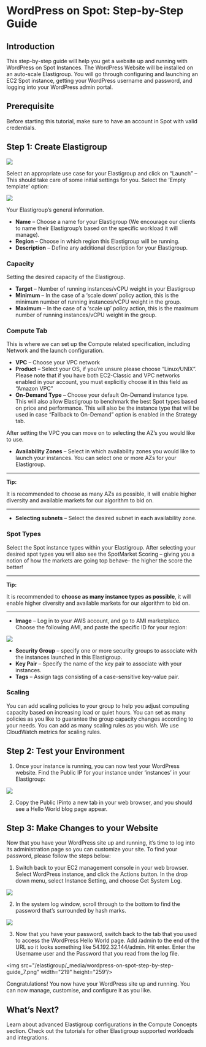 # WordPress on Spot: Step-by-Step Guide

## Introduction

This step-by-step guide will help you get a website up and running with WordPress on Spot Instances.  The WordPress Website will be installed on an auto-scale Elastigroup. You will go through configuring and launching an EC2 Spot instance, getting your WordPress username and password, and logging into your WordPress admin portal.

## Prerequisite

Before starting this tutorial, make sure to have an account in Spot with valid credentials.

## Step 1: Create Elastigroup


<img src="/elastigroup/_media/wordpress-on-spot-step-by-step-guide_1.png" />


Select an appropriate use case for your Elastigroup and click on “Launch” – This should take care of some initial settings for you. Select the ‘Empty template’ option:


<img src="/elastigroup/_media/wordpress-on-spot-step-by-step-guide_2.png" />


Your Elastigroup’s general information.

* **Name** – Choose a name for your Elastigroup (We encourage our clients to name their Elastigroup’s based on the specific workload it will manage).
* **Region** – Choose in which region this Elastigroup will be running.
* **Description** – Define any additional description for your Elastigroup.

### Capacity

Setting the desired capacity of the Elastigroup.

* **Target** – Number of running instances/vCPU weight in your Elastigroup
* **Minimum** – In the case of a ‘scale down’ policy action, this is the minimum number of running instances/vCPU weight in the group.
* **Maximum** – In the case of a ‘scale up’ policy action, this is the maximum number of running instances/vCPU weight in the group.

### Compute Tab

This is where we can set up the Compute related specification, including Network and the launch configuration.

* **VPC** – Choose your VPC network
* **Product** – Select your OS, if you’re unsure please choose “Linux/UNIX”. Please note that if you have both EC2-Classic and VPC networks enabled in your account, you must explicitly choose it in this field as “Amazon VPC”
* **On-Demand Type** – Choose your default On-Demand instance type. This will also allow Elastigroup to benchmark the best Spot types based on price and performance. This will also be the instance type that will be used in case “Fallback to On-Demand” option is enabled in the Strategy tab.

After setting the VPC you can move on to selecting the AZ’s you would like to use.

* **Availability Zones** – Select in which availability zones you would like to launch your instances. You can select one or more AZs for your Elastigroup.

---

**Tip:**

It is recommended to choose as many AZs as possible, it will enable higher diversity and available markets for our algorithm to bid on.

---

* **Selecting subnets** – Select the desired subnet in each availability zone.

### Spot Types

Select the Spot instance types within your Elastigroup. After selecting your desired spot types you will also see the SpotMarket Scoring – giving you a notion of how the markets are going top behave- the higher the score the better!

---

**Tip:**

It is recommended to **choose as many instance types as possible**, it will enable higher diversity and available markets for our algorithm to bid on.

---


* **Image** – Log in to your AWS account, and go to AMI marketplace. Choose the following AMI, and paste the specific ID for your region:

<img src="/elastigroup/_media/wordpress-on-spot-step-by-step-guide_3.png" />

* **Security Group** – specify one or more security groups to associate with the instances launched in this Elastigroup.
* **Key Pair** – Specify the name of the key pair to associate with your instances.
* **Tags** – Assign tags consisting of a case-sensitive key-value pair.

### Scaling

You can add scaling policies to your group to help you adjust computing capacity based on increasing load or quiet hours. You can set as many policies as you like to guarantee the group capacity changes according to your needs. You can add as many scaling rules as you wish. We use CloudWatch metrics for scaling rules.

## Step 2: Test your Environment

1. Once your instance is running, you can now test your WordPress website. Find the Public IP for your instance under ‘instances’ in your Elastigroup:


<img src="/elastigroup/_media/wordpress-on-spot-step-by-step-guide_4.png" />


2. Copy the Public IPinto a new tab in your web browser, and you should see a Hello World blog page appear.

## Step 3: Make Changes to your Website

Now that you have your WordPress site up and running, it’s time to log into its administration page so you can customize your site. To find your password, please follow the steps below:

1. Switch back to your EC2 management console in your web browser. Select WordPress instance, and click the Actions button. In the drop down menu, select Instance Setting, and choose Get System Log.


<img src="/elastigroup/_media/wordpress-on-spot-step-by-step-guide_5.png" />


2. In the system log window, scroll through to the bottom to find the password that’s surrounded by hash marks.


<img src="/elastigroup/_media/wordpress-on-spot-step-by-step-guide_6.png" />


3. Now that you have your password, switch back to the tab that you used to access the WordPress Hello World page. Add /admin to the end of the URL so it looks something like 54.192.32.144/admin. Hit enter. Enter the Username user and the Password that you read from the log file.


<img src="/elastigroup/_media/wordpress-on-spot-step-by-step-guide_7.png" width="219" height="259”/>


Congratulations! You now have your WordPress site up and running. You can now manage, customise, and configure it as you like.

## What’s Next?

Learn about advanced Elastigroup configurations in the Compute Concepts section.
Check out the tutorials for other Elastigroup supported workloads and integrations.
